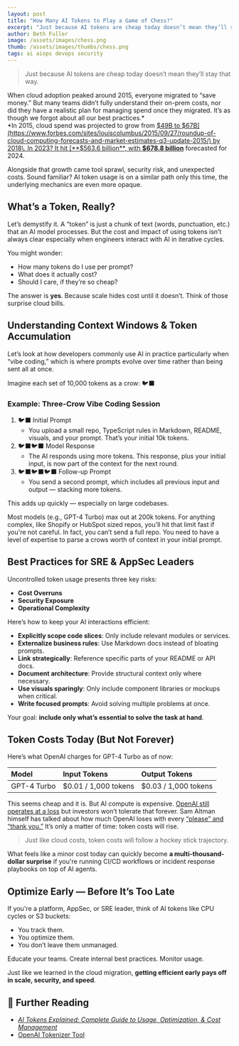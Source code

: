 ```yaml
---
layout: post
title: "How Many AI Tokens to Play a Game of Chess?"
excerpt: "Just because AI tokens are cheap today doesn’t mean they’ll stay that way."
author: Beth Fuller
image: /assets/images/chess.png
thumb: /assets/images/thumbs/chess.png
tags: ai aiops devops security
---
```


> Just because AI tokens are cheap today doesn’t mean they’ll stay that way.

When cloud adoption peaked around 2015, everyone migrated to “save money.” But many teams didn’t fully understand their on-prem costs, nor did they have a realistic plan for managing spend once they migrated. It’s as though we forgot about all our best practices.*  
*In 2015, cloud spend was projected to grow from [$49B to $67B](https://www.forbes.com/sites/louiscolumbus/2015/09/27/roundup-of-cloud-computing-forecasts-and-market-estimates-q3-update-2015/) by 2018\. In 2023? It hit [**$563.6 billion**, with **$678.8 billion**](https://www.cloudzero.com/state-of-cloud-cost/) forecasted for 2024.

Alongside that growth came tool sprawl, security risk, and unexpected costs. Sound familiar? AI token usage is on a similar path only this time, the underlying mechanics are even more opaque.

## What’s a Token, Really?

Let’s demystify it. A “token” is just a chunk of text (words, punctuation, etc.) that an AI model processes. But the cost and impact of using tokens isn’t always clear especially when engineers interact with AI in iterative cycles.

You might wonder:

* How many tokens do I use per prompt?
* What does it actually cost?
* Should I care, if they’re so cheap?

The answer is **yes**. Because scale hides cost until it doesn’t. Think of those surprise cloud bills.

## Understanding Context Windows & Token Accumulation

Let’s look at how developers commonly use AI in practice particularly when “vibe coding,” which is where prompts evolve over time rather than being sent all at once.

Imagine each set of 10,000 tokens as a crow: 🐦‍⬛

### Example: Three-Crow Vibe Coding Session

1. 🐦‍⬛ Initial Prompt
   * You upload a small repo, TypeScript rules in Markdown, README, visuals, and your prompt. That’s your initial 10k tokens.
2. 🐦‍⬛🐦‍⬛ Model Response
   * The AI responds using more tokens. This response, plus your initial input, is now part of the context for the next round.
3. 🐦‍⬛🐦‍⬛🐦‍⬛ Follow-up Prompt
   * You send a second prompt, which includes all previous input and output — stacking more tokens.

This adds up quickly — especially on large codebases.

Most models (e.g., GPT-4 Turbo) max out at 200k tokens. For anything complex, like Shopify or HubSpot sized repos, you’ll hit that limit fast if you're not careful. In fact, you can’t send a full repo. You need to have a level of expertise to parse a crows worth of context in your initial prompt.

## Best Practices for SRE & AppSec Leaders

Uncontrolled token usage presents three key risks:

* **Cost Overruns**
* **Security Exposure**
* **Operational Complexity**

Here’s how to keep your AI interactions efficient:

* **Explicitly scope code slices**: Only include relevant modules or services.
* **Externalize business rules**: Use Markdown docs instead of bloating prompts.
* **Link strategically**: Reference specific parts of your README or API docs.
* **Document architecture**: Provide structural context only where necessary.
* **Use visuals sparingly**: Only include component libraries or mockups when critical.
* **Write focused prompts**: Avoid solving multiple problems at once.

Your goal: **include only what’s essential to solve the task at hand**.

## Token Costs Today (But Not Forever)

Here’s what OpenAI charges for GPT-4 Turbo as of now:

| **Model** | **Input Tokens** | **Output Tokens** |
| :---- | :---- | :---- |
| GPT-4 Turbo | $0.01 / 1,000 tokens | $0.03 / 1,000 tokens |

This seems cheap and it is. But AI compute is expensive. [OpenAI still operates at a loss](https://www.lesswrong.com/posts/CCQsQnCMWhJcCFY9x/openai-lost-usd5-billion-in-2024-and-its-losses-are) but investors won’t tolerate that forever. Sam Altman himself has talked about how much OpenAl loses with every [“please” and “thank you.”](https://www.vice.com/en/article/telling-chatgpt-please-and-thank-you-costs-openai-millions-ceo-claims/) It’s only a matter of time: token costs will rise.

> Just like cloud costs, token costs will follow a hockey stick trajectory.

What feels like a minor cost today can quickly become **a multi-thousand-dollar surprise** if you're running CI/CD workflows or incident response playbooks on top of AI agents.

## Optimize Early — Before It’s Too Late

If you're a platform, AppSec, or SRE leader, think of AI tokens like CPU cycles or S3 buckets:

* You track them.
* You optimize them.
* You don’t leave them unmanaged.

Educate your teams. Create internal best practices. Monitor usage.

Just like we learned in the cloud migration, **getting efficient early pays off in scale, security, and speed**.

## 🔗 Further Reading

* [*AI Tokens Explained: Complete Guide to Usage, Optimization, & Cost Management*](https://guptadeepak.com/complete-guide-to-ai-tokens-understanding-optimization-and-cost-management/)  
* [OpenAI Tokenizer Tool](https://platform.openai.com/tokenizer)
